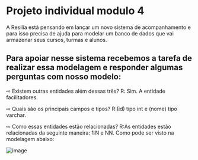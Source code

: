 # Projeto individual modulo 4
A Resilia está pensando em lançar um novo sistema de acompanhamento e para isso precisa de ajuda para modelar um banco de dados que vai armazenar seus cursos, turmas e alunos.

## Para apoiar nesse sistema recebemos a tarefa de realizar essa modelagem e responder algumas perguntas com nosso modelo:

⇨ Existem outras entidades além dessas três? 
R: Sim. A entidade facilitadores.

⇨ Quais são os principais campos e tipos? 
R:(id) tipo int e (nome) tipo varchar.

⇨ Como essas entidades estão relacionadas? 
R:As entidades estão relacionadas da seguinte maneira: 1:N e NN. Como pode ser visto na modelagem abaixo:

![image](https://user-images.githubusercontent.com/116724832/222930134-c8e2a5b8-8713-405c-bb97-c37e1e1a89c0.png)

